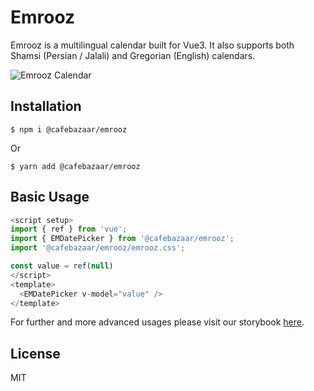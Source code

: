 # Emrooz

Emrooz is a multilingual calendar built for Vue3. It also supports both Shamsi (Persian / Jalali) and Gregorian (English) calendars.

![Emrooz Calendar](https://user-images.githubusercontent.com/11475858/137792765-9812bd4f-4e88-4cb7-869b-0816eefb95c7.png)

## Installation

```
$ npm i @cafebazaar/emrooz
```
Or
```
$ yarn add @cafebazaar/emrooz
```

## Basic Usage

```js
<script setup>
import { ref } from 'vue';
import { EMDatePicker } from '@cafebazaar/emrooz';
import '@cafebazaar/emrooz/emrooz.css';

const value = ref(null)
</script>
<template>
  <EMDatePicker v-model="value" />
</template>
```

For further and more advanced usages please visit our storybook [here](https://emroozjs.netlify.app/).

## License
MIT
